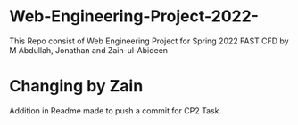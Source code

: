 # Web-Engineering-Project-2022-
This Repo consist of Web Engineering Project for Spring 2022 FAST CFD by M Abdullah, Jonathan and Zain-ul-Abideen

# Changing by Zain
Addition in Readme made to push a commit for CP2 Task.
